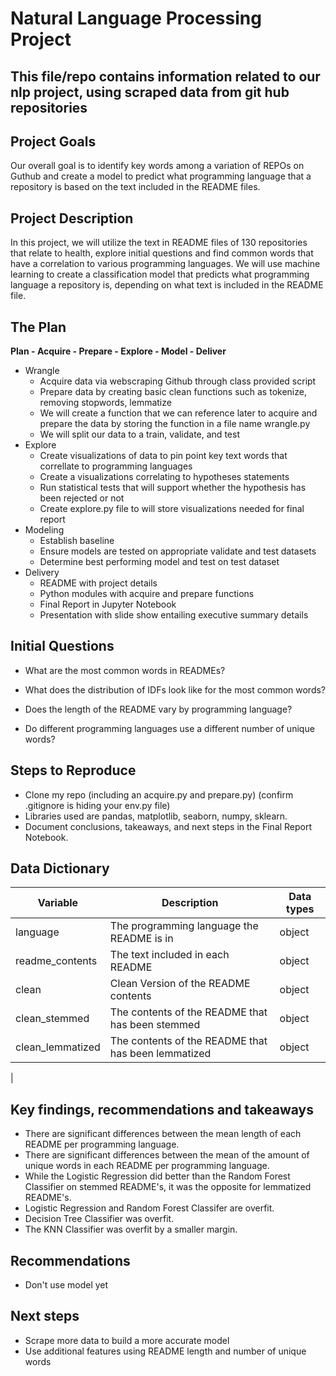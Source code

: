 # Natural Language Processing Project 

## This file/repo contains information related to our nlp project, using scraped data from git hub repositories


## Project Goals
Our overall goal is to identify key words among a variation of REPOs on Guthub and create a model to predict what programming language that a repository is based on the text included in the README files.

## Project Description
In this project, we will utilize the text in README files of 130 repositories that relate to health, explore initial questions and find common words that have a correlation to various programming languages.  We will use machine learning to create a classification model that predicts what programming language a repository is, depending on what text is included in the README file.


## The Plan

**Plan - Acquire - Prepare - Explore - Model - Deliver**

- Wrangle
    - Acquire data via webscraping Github through class provided script
    - Prepare data by creating basic clean functions such as tokenize, removing stopwords, lemmatize
    - We will create a function that we can reference later to acquire and prepare the data by storing the function in a file name wrangle.py
    - We will split our data to a train, validate, and test
- Explore
    - Create visualizations of data to pin point key text words that correllate to programming languages
    - Create a visualizations correlating to hypotheses statements
    - Run statistical tests that will support whether the hypothesis has been rejected or not
    - Create explore.py file to will store visualizations needed for final report
- Modeling
    - Establish baseline
    - Ensure models are tested on appropriate validate and test datasets
    - Determine best performing model and test on test dataset
- Delivery
    - README with project details
    - Python modules with acquire and prepare functions
    - Final Report in Jupyter Notebook
    - Presentation with slide show entailing executive summary details





 
## Initial Questions

- What are the most common words in READMEs?

- What does the distribution of IDFs look like for the most common words?

- Does the length of the README vary by programming language?

- Do different programming languages use a different number of unique words?




##  Steps to Reproduce
- Clone my repo (including an acquire.py and prepare.py) (confirm .gitignore is hiding your env.py file)
- Libraries used are pandas, matplotlib, seaborn, numpy, sklearn.
- Document conclusions, takeaways, and next steps in the Final Report Notebook.





## Data Dictionary

 

| Variable          | Description                                                  |Data types|
| ----------------- | -----------------------------------------------------------  |----------|
| language          |The programming language the README is in                     |object    |
| readme_contents   |The text included in each README                              |object    |
| clean             |Clean Version of the README contents                          |object    |
| clean_stemmed     |The contents of the README that has been stemmed              |object    |
| clean_lemmatized  |The contents of the README that has been lemmatized           |object    |
| 
 
## Key findings, recommendations and takeaways
- There are significant differences between the mean length of each README per programming language.
- There are significant differences between the mean of the amount of unique words in each README per programming language.
- While the Logistic Regression did better than the Random Forest Classifier on stemmed README's, it was the opposite for lemmatized README's.
- Logistic Regression and Random Forest Classifer are overfit.
- Decision Tree Classifier was overfit.
- The KNN Classifier was overfit by a smaller margin.
 

 
## Recommendations
- Don't use model yet
 

## Next steps
- Scrape more data to build a more accurate model
- Use additional features using README length and number of unique words